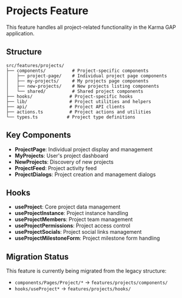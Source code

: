 # Projects Feature

This feature handles all project-related functionality in the Karma GAP application.

## Structure

```
src/features/projects/
├── components/          # Project-specific components
│   ├── project-page/    # Individual project page components
│   ├── my-projects/     # My projects page components
│   ├── new-projects/    # New projects listing components
│   └── shared/          # Shared project components
├── hooks/              # Project-specific hooks
├── lib/                # Project utilities and helpers
├── api/                # Project API clients
├── actions.ts          # Project actions and utilities
└── types.ts           # Project type definitions
```

## Key Components

- **ProjectPage**: Individual project display and management
- **MyProjects**: User's project dashboard
- **NewProjects**: Discovery of new projects
- **ProjectFeed**: Project activity feed
- **ProjectDialogs**: Project creation and management dialogs

## Hooks

- **useProject**: Core project data management
- **useProjectInstance**: Project instance handling
- **useProjectMembers**: Project team management
- **useProjectPermissions**: Project access control
- **useProjectSocials**: Project social links management
- **useProjectMilestoneForm**: Project milestone form handling

## Migration Status

This feature is currently being migrated from the legacy structure:
- `components/Pages/Project/*` → `features/projects/components/`
- `hooks/useProject*` → `features/projects/hooks/`